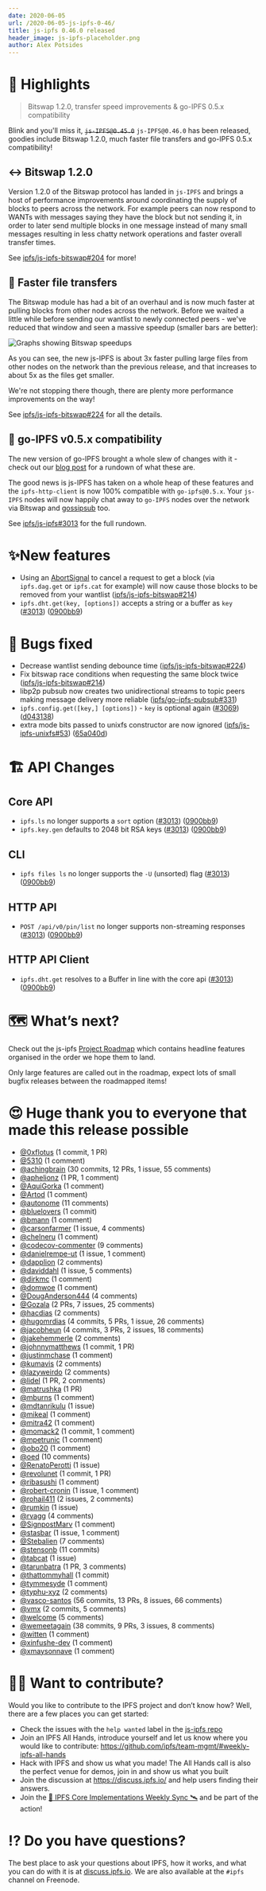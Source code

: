 ```yaml
---
date: 2020-06-05
url: /2020-06-05-js-ipfs-0-46/
title: js-ipfs 0.46.0 released
header_image: js-ipfs-placeholder.png
author: Alex Potsides
---
```


# 🔦 Highlights

> Bitswap 1.2.0, transfer speed improvements & go-IPFS 0.5.x compatibility

Blink and you'll miss it, ~~`js-IPFS@0.45.0`~~ `js-IPFS@0.46.0` has been released, goodies include Bitswap 1.2.0, much faster file transfers and go-IPFS 0.5.x compatibility!

## ↔️ Bitswap 1.2.0

Version 1.2.0 of the Bitswap protocol has landed in `js-IPFS` and brings a host of performance improvements around coordinating the supply of blocks to peers across the network. For example peers can now respond to WANTs with messages saying they have the block but not sending it, in order to later send multiple blocks in one message instead of many small messages resulting in less chatty network operations and faster overall transfer times.

See [ipfs/js-ipfs-bitswap#204](https://github.com/ipfs/js-ipfs-bitswap/pull/204) for more!

## 💨 Faster file transfers

The Bitswap module has had a bit of an overhaul and is now much faster at pulling blocks from other nodes across the network.  Before we waited a little while before sending our wantlist to newly connected peers - we've reduced that window and seen a massive speedup (smaller bars are better):

![Graphs showing Bitswap speedups](/097-js-ipfs-0.46/bitswap-speedup.png)

As you can see, the new js-IPFS is about 3x faster pulling large files from other nodes on the network than the previous release, and that increases to about 5x as the files get smaller.

We're not stopping there though, there are plenty more performance improvements on the way!

See [ipfs/js-ipfs-bitswap#224](https://github.com/ipfs/js-ipfs-bitswap/pull/224) for all the details.

## 🤝 go-IPFS v0.5.x compatibility

The new version of go-IPFS brought a whole slew of changes with it - check out our [blog post](https://blog.ipfs.io/2020-04-28-go-ipfs-0-5-0/) for a rundown of what these are.

The good news is js-IPFS has taken on a whole heap of these features and the `ipfs-http-client` is now 100% compatible with `go-ipfs@0.5.x`.  Your `js-IPFS` nodes will now happily chat away to `go-IPFS` nodes over the network via Bitswap and [gossipsub](https://blog.ipfs.io/2020-05-20-gossipsub-v1.1/) too.

See [ipfs/js-ipfs#3013](https://github.com/ipfs/js-ipfs/pull/3013) for the full rundown.

# ✨New features

* Using an [AbortSignal][] to cancel a request to get a block (via `ipfs.dag.get` or `ipfs.cat` for example) will now cause those blocks to be removed from your wantlist ([ipfs/js-ipfs-bitswap#214](https://github.com/ipfs/js-ipfs-bitswap/pull/214))
* `ipfs.dht.get(key, [options])` accepts a string or a buffer as `key` ([#3013](https://github.com/ipfs/js-ipfs/issues/3013)) ([0900bb9](https://github.com/ipfs/js-ipfs/commit/0900bb9b8123edb689a137a006c5507d8503f693))

# 🦟 Bugs fixed

* Decrease wantlist sending debounce time ([ipfs/js-ipfs-bitswap#224](https://github.com/ipfs/js-ipfs-bitswap/pull/224))
* Fix bitswap race conditions when requesting the same block twice ([ipfs/js-ipfs-bitswap#214](https://github.com/ipfs/js-ipfs-bitswap/pull/214))
* libp2p pubsub now creates two unidirectional streams to topic peers making message delivery more reliable ([ipfs/go-ipfs-pubsub#331](https://github.com/libp2p/go-libp2p-pubsub/issues/331))
* `ipfs.config.get([key,] [options])` - `key` is optional again  ([#3069](https://github.com/ipfs/js-ipfs/issues/3069)) ([d043138](https://github.com/ipfs/js-ipfs/commit/d043138be2c0c7fd458131d56e235edec1504ca3))
* extra mode bits passed to unixfs constructor are now ignored ([ipfs/js-ipfs-unixfs#53](https://github.com/ipfs/js-ipfs-unixfs/pull/53)) ([65a040d](https://github.com/ipfs/js-ipfs-unixfs/pull/53/commits/65a040dadd68ca5cb6697c8fd15922f505833a19))

# 🏗 API Changes

## Core API

* `ipfs.ls` no longer supports a `sort` option ([#3013](https://github.com/ipfs/js-ipfs/issues/3013)) ([0900bb9](https://github.com/ipfs/js-ipfs/commit/0900bb9b8123edb689a137a006c5507d8503f693))
* `ipfs.key.gen` defaults to 2048 bit RSA keys ([#3013](https://github.com/ipfs/js-ipfs/issues/3013)) ([0900bb9](https://github.com/ipfs/js-ipfs/commit/0900bb9b8123edb689a137a006c5507d8503f693))

## CLI

* `ipfs files ls` no longer supports the `-U` (unsorted) flag ([#3013](https://github.com/ipfs/js-ipfs/issues/3013)) ([0900bb9](https://github.com/ipfs/js-ipfs/commit/0900bb9b8123edb689a137a006c5507d8503f693))

## HTTP API

* `POST /api/v0/pin/list` no longer supports non-streaming responses ([#3013](https://github.com/ipfs/js-ipfs/issues/3013)) ([0900bb9](https://github.com/ipfs/js-ipfs/commit/0900bb9b8123edb689a137a006c5507d8503f693))

## HTTP API Client

* `ipfs.dht.get` resolves to a Buffer in line with the core api ([#3013](https://github.com/ipfs/js-ipfs/issues/3013)) ([0900bb9](https://github.com/ipfs/js-ipfs/commit/0900bb9b8123edb689a137a006c5507d8503f693))

# 🗺️ What’s next?

Check out the js-ipfs [Project Roadmap](https://github.com/orgs/ipfs/projects/6) which contains headline features organised in the order we hope them to land.

Only large features are called out in the roadmap, expect lots of small bugfix releases between the roadmapped items!

# 😍 Huge thank you to everyone that made this release possible

* [@0xflotus](https://github.com/0xflotus) (1 commit, 1 PR)
* [@5310](https://github.com/5310) (1 comment)
* [@achingbrain](https://github.com/achingbrain) (30 commits, 12 PRs, 1 issue, 55 comments)
* [@aphelionz](https://github.com/aphelionz) (1 PR, 1 comment)
* [@AquiGorka](https://github.com/AquiGorka) (1 comment)
* [@Artod](https://github.com/Artod) (1 comment)
* [@autonome](https://github.com/autonome) (11 comments)
* [@bluelovers](https://github.com/bluelovers) (1 commit)
* [@bmann](https://github.com/bmann) (1 comment)
* [@carsonfarmer](https://github.com/carsonfarmer) (1 issue, 4 comments)
* [@chelneru](https://github.com/chelneru) (1 comment)
* [@codecov-commenter](https://github.com/codecov-commenter) (9 comments)
* [@danielrempe-ut](https://github.com/danielrempe-ut) (1 issue, 1 comment)
* [@dapplion](https://github.com/dapplion) (2 comments)
* [@daviddahl](https://github.com/daviddahl) (1 issue, 5 comments)
* [@dirkmc](https://github.com/dirkmc) (1 comment)
* [@domwoe](https://github.com/domwoe) (1 comment)
* [@DougAnderson444](https://github.com/DougAnderson444) (4 comments)
* [@Gozala](https://github.com/Gozala) (2 PRs, 7 issues, 25 comments)
* [@hacdias](https://github.com/hacdias) (2 comments)
* [@hugomrdias](https://github.com/hugomrdias) (4 commits, 5 PRs, 1 issue, 26 comments)
* [@jacobheun](https://github.com/jacobheun) (4 commits, 3 PRs, 2 issues, 18 comments)
* [@jakehemmerle](https://github.com/jakehemmerle) (2 comments)
* [@johnnymatthews](https://github.com/johnnymatthews) (1 commit, 1 PR)
* [@justinmchase](https://github.com/justinmchase) (1 comment)
* [@kumavis](https://github.com/kumavis) (2 comments)
* [@lazyweirdo](https://github.com/lazyweirdo) (2 comments)
* [@lidel](https://github.com/lidel) (1 PR, 2 comments)
* [@matrushka](https://github.com/matrushka) (1 PR)
* [@mburns](https://github.com/mburns) (1 comment)
* [@mdtanrikulu](https://github.com/mdtanrikulu) (1 issue)
* [@mikeal](https://github.com/mikeal) (1 comment)
* [@mitra42](https://github.com/mitra42) (1 comment)
* [@momack2](https://github.com/momack2) (1 commit, 1 comment)
* [@mpetrunic](https://github.com/mpetrunic) (1 comment)
* [@obo20](https://github.com/obo20) (1 comment)
* [@oed](https://github.com/oed) (10 comments)
* [@RenatoPerotti](https://github.com/RenatoPerotti) (1 issue)
* [@revolunet](https://github.com/revolunet) (1 commit, 1 PR)
* [@ribasushi](https://github.com/ribasushi) (1 comment)
* [@robert-cronin](https://github.com/robert-cronin) (1 issue, 1 comment)
* [@rohail411](https://github.com/rohail411) (2 issues, 2 comments)
* [@rumkin](https://github.com/rumkin) (1 issue)
* [@rvagg](https://github.com/rvagg) (4 comments)
* [@SignpostMarv](https://github.com/SignpostMarv) (1 comment)
* [@stasbar](https://github.com/stasbar) (1 issue, 1 comment)
* [@Stebalien](https://github.com/Stebalien) (7 comments)
* [@stensonb](https://github.com/stensonb) (11 commits)
* [@tabcat](https://github.com/tabcat) (1 issue)
* [@tarunbatra](https://github.com/tarunbatra) (1 PR, 3 comments)
* [@thattommyhall](https://github.com/thattommyhall) (1 commit)
* [@tymmesyde](https://github.com/tymmesyde) (1 comment)
* [@typhu-xyz](https://github.com/typhu-xyz) (2 comments)
* [@vasco-santos](https://github.com/vasco-santos) (56 commits, 13 PRs, 8 issues, 66 comments)
* [@vmx](https://github.com/vmx) (2 commits, 5 comments)
* [@welcome](undefined) (5 comments)
* [@wemeetagain](https://github.com/wemeetagain) (38 commits, 9 PRs, 3 issues, 8 comments)
* [@witten](https://github.com/witten) (1 comment)
* [@xinfushe-dev](https://github.com/xinfushe-dev) (1 comment)
* [@xmaysonnave](https://github.com/xmaysonnave) (1 comment)

# 🙌🏽 Want to contribute?

Would you like to contribute to the IPFS project and don’t know how? Well, there are a few places you can get started:

- Check the issues with the `help wanted` label in the [js-ipfs repo](https://github.com/ipfs/js-ipfs/issues?q=is%3Aopen+is%3Aissue+label%3A%22help+wanted%22)
- Join an IPFS All Hands, introduce yourself and let us know where you would like to contribute: https://github.com/ipfs/team-mgmt/#weekly-ipfs-all-hands
- Hack with IPFS and show us what you made! The All Hands call is also the perfect venue for demos, join in and show us what you built
- Join the discussion at https://discuss.ipfs.io/ and help users finding their answers.
- Join the [🚀 IPFS Core Implementations Weekly Sync 🛰](https://github.com/ipfs/team-mgmt/issues/992) and be part of the action!

# ⁉️ Do you have questions?

The best place to ask your questions about IPFS, how it works, and what you can do with it is at [discuss.ipfs.io](https://discuss.ipfs.io). We are also available at the `#ipfs` channel on Freenode.

[UnixFS]: https://docs.ipfs.io/guides/concepts/unixfs/
[CID]: https://docs.ipfs.io/guides/concepts/cid/
[MFS]: https://docs.ipfs.io/guides/concepts/mfs/
[libp2p]: https://github.com/libp2p/js-libp2p
[ipld]: https://github.com/ipld/js-ipld
[AbortSignal]: https://developer.mozilla.org/en-US/docs/Web/API/AbortSignal